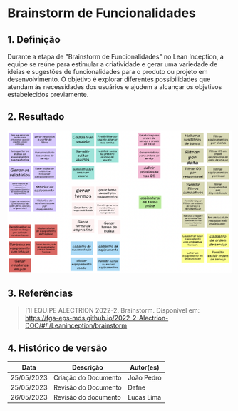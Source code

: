 # Brainstorm de Funcionalidades

## 1. Definição

Durante a etapa de "Brainstorm de Funcionalidades" no Lean Inception, a equipe se reúne para estimular a criatividade e gerar uma variedade de ideias e sugestões de funcionalidades para o produto ou projeto em desenvolvimento. O objetivo é explorar diferentes possibilidades que atendam às necessidades dos usuários e ajudem a alcançar os objetivos estabelecidos previamente.

## 2. Resultado

![Brainstorm](../../assets/lean-inception/brainstorm.png)

## 3. Referências

> [1] EQUIPE ALECTRION 2022-2. Brainstorm. Disponível em: https://fga-eps-mds.github.io/2022-2-Alectrion-DOC/#/./Leaninception/brainstorm


## 4. Histórico de versão

|**Data**|**Descrição**|**Autor(es)**|
|--------|-------------|--------------|
|25/05/2023| Criação do Documento | João Pedro |
|25/05/2023| Revisão do Documento | Dafne |
| 26/05/2023 | Revisão do documento | Lucas Lima |
